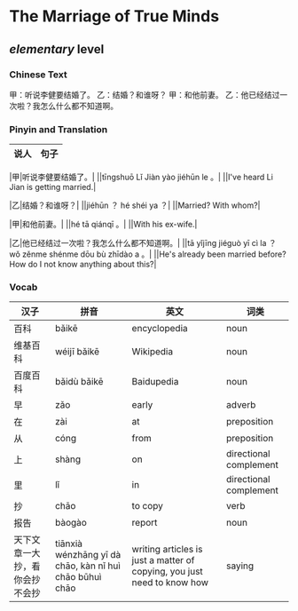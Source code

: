# The Marriage of True Minds
## *elementary* level

### Chinese Text
甲：听说李健要结婚了。
乙：结婚？和谁呀？
甲：和他前妻。
乙：他已经结过一次啦？我怎么什么都不知道啊。

### Pinyin and Translation
|说人|句子|
|----|----|

|甲|听说李健要结婚了。|
||tīngshuō Lǐ Jiàn yào jiéhūn le 。|
||I've heard Li Jian is getting married.|

|乙|结婚？和谁呀？|
||jiéhūn ？ hé shéi ya ？|
||Married? With whom?|

|甲|和他前妻。|
||hé tā qiánqī 。|
||With his ex-wife.|

|乙|他已经结过一次啦？我怎么什么都不知道啊。|
||tā yǐjīng jiéguò yī cì la ？ wǒ zěnme shénme dōu bù zhīdào a 。|
||He's already been married before? How do I not know anything about this?|
### Vocab
|汉子|拼音|英文|词类|
|----|----|----|----|
|百科|bǎikē|encyclopedia|noun|
|维基百科|wéijī bǎikē|Wikipedia|noun|
|百度百科|bǎidù bǎikē|Baidupedia|noun|
|早|zǎo|early|adverb|
|在|zài|at|preposition|
|从|cóng|from|preposition|
|上|shàng|on|directional complement|
|里|lǐ|in|directional complement|
|抄|chāo|to copy|verb|
|报告|bàogào|report|noun|
|天下文章一大抄，看你会抄不会抄|tiānxià wénzhāng yī dà chāo, kàn nǐ huì chāo būhuì chāo|writing articles is just a matter of copying, you just need to know how|saying|